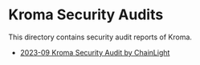 <!-- DOCTOC SKIP -->
# Kroma Security Audits

This directory contains security audit reports of Kroma.

- [2023-09 Kroma Security Audit by ChainLight](./2023_09_Kroma_Security_Audit_ChainLight.pdf)

